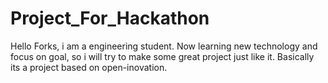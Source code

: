# Project_For_Hackathon
 Hello Forks, i am a engineering student. Now learning new technology and focus on goal, so i will try to make some great project just like it.
 Basically its a project based on open-inovation.
